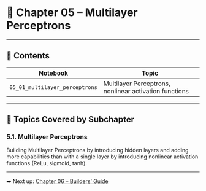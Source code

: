 # 📘 Chapter 05 – Multilayer Perceptrons

<!-- TODO write summary -->

---

## 📂 Contents

| Notebook | Topic |
|----------|-------|
| `05_01_multilayer_perceptrons` | Multilayer Perceptrons, nonlinear activation functions |

---

## 📌 Topics Covered by Subchapter

### 5.1. Multilayer Perceptrons

Building Multilayer Perceptrons by introducing hidden layers and adding more capabilities than with a single layer by introducing nonlinear activation functions (ReLu, sigmoid, tanh).

---

➡️ Next up: [Chapter 06 – Builders’ Guide](../chapter_06_builders_guide/)
